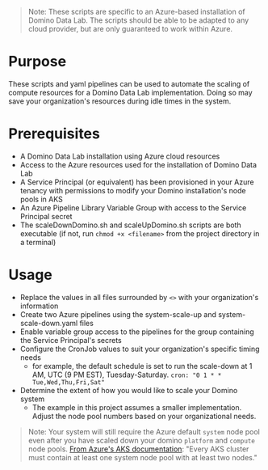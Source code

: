 >Note: These scripts are specific to an Azure-based installation of Domino Data Lab. The scripts should be able to be adapted to any cloud provider, but are only guaranteed to work within Azure.
# Purpose
These scripts and yaml pipelines can be used to automate the scaling of compute resources for a Domino Data Lab implementation. Doing so may save your organization's resources during idle times in the system. 

# Prerequisites
- A Domino Data Lab installation using Azure cloud resources
- Access to the Azure resources used for the installation of Domino Data Lab 
- A Service Principal (or equivalent) has been provisioned in your Azure tenancy with permissions to modify your Domino installation's node pools in AKS
- An Azure Pipeline Library Variable Group with access to the Service Principal secret
- The scaleDownDomino.sh and scaleUpDomino.sh scripts are both executable (if not, run `chmod +x <filename>` from the project directory in a terminal) 

# Usage
- Replace the values in all files surrounded by `<>` with your organization's information
- Create two Azure pipelines using the system-scale-up and system-scale-down.yaml files
- Enable variable group access to the pipelines for the group containing the Service Principal's secrets
- Configure the CronJob values to suit your organization's specific timing needs 
  - for example, the default schedule is set to run the scale-down at 1 AM, UTC (9 PM EST), Tuesday-Saturday.
	`cron: "0 1 * * Tue,Wed,Thu,Fri,Sat"`
- Determine the extent of how you would like to scale your Domino system 
  - The example in this project assumes a smaller implementation. Adjust the node pool numbers based on your organizational needs. 
	
> Note: Your system will still require the Azure default `system` node pool even after you have scaled down your domino `platform` and `compute` node pools. [From Azure's AKS documentation](https://learn.microsoft.com/en-us/azure/aks/use-system-pools?tabs=azure-cli): "Every AKS cluster must contain at least one system node pool with at least two nodes."

